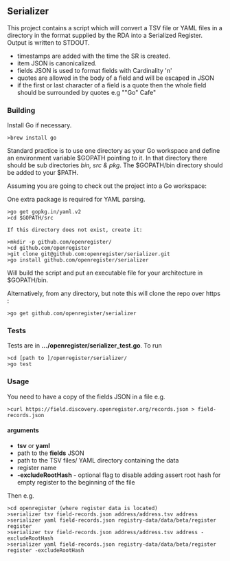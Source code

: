 ## Serializer

This project contains a script which will convert a TSV file or YAML files in a directory in the format supplied by the RDA into a Serialized Register. Output is written to STDOUT.

- timestamps are added with the time the SR is created.
- item JSON is canonicalized.
- fields JSON is used to format fields with Cardinality 'n'
- quotes are allowed in the body of a field and will be escaped in JSON
- if the first or last character of a field is a quote then the whole field should be surrounded by quotes e.g ""Go" Cafe"

### Building

Install Go if necessary.

    >brew install go

Standard practice is to use one directory as your Go workspace and define an environment variable $GOPATH pointing to it. In that directory there should be sub directories *bin, src & pkg*. The $GOPATH/bin directory should be added to your $PATH.

Assuming you are going to check out the project into a Go workspace:

One extra package is required for YAML parsing.

    >go get gopkg.in/yaml.v2
    >cd $GOPATH/src

    If this directory does not exist, create it:

    >mkdir -p github.com/openregister/
    >cd github.com/openregister
    >git clone git@github.com:openregister/serializer.git
    >go install github.com/openregister/serializer

Will build the script and put an executable file for your architecture in $GOPATH/bin.

Alternatively, from any directory, but note this will clone the repo over https :

    >go get github.com/openregister/serializer

### Tests

Tests are in **.../openregister/serializer_test.go**. To run

    >cd [path to ]/openregister/serializer/
    >go test

### Usage

You need to have a copy of the fields JSON in a file e.g.

    >curl https://field.discovery.openregister.org/records.json > field-records.json

#### arguments

- **tsv** or **yaml**
- path to the **fields** JSON
- path to the TSV files/ YAML directory containing the data
- register name
- **-excludeRootHash** - optional flag to disable adding assert root hash for empty register to the beginning of the file

Then e.g.

    >cd openregister (where register data is located)
    >serializer tsv field-records.json address/address.tsv address
    >serializer yaml field-records.json registry-data/data/beta/register register
    >serializer tsv field-records.json address/address.tsv address -excludeRootHash
    >serializer yaml field-records.json registry-data/data/beta/register register -excludeRootHash

